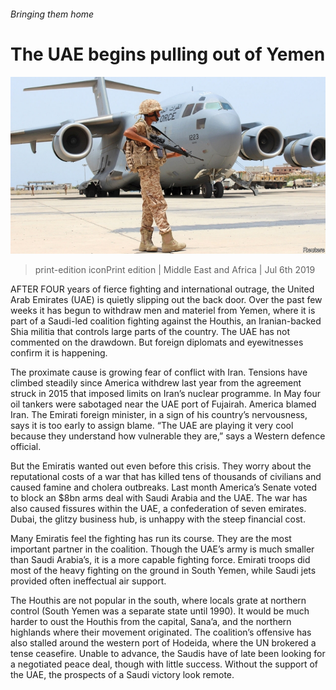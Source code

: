 ###### Bringing them home

# The UAE begins pulling out of Yemen 

![image](images/20190706_MAP005_1.jpg) 

> print-edition iconPrint edition | Middle East and Africa | Jul 6th 2019 

AFTER FOUR years of fierce fighting and international outrage, the United Arab Emirates (UAE) is quietly slipping out the back door. Over the past few weeks it has begun to withdraw men and materiel from Yemen, where it is part of a Saudi-led coalition fighting against the Houthis, an Iranian-backed Shia militia that controls large parts of the country. The UAE has not commented on the drawdown. But foreign diplomats and eyewitnesses confirm it is happening. 

The proximate cause is growing fear of conflict with Iran. Tensions have climbed steadily since America withdrew last year from the agreement struck in 2015 that imposed limits on Iran’s nuclear programme. In May four oil tankers were sabotaged near the UAE port of Fujairah. America blamed Iran. The Emirati foreign minister, in a sign of his country’s nervousness, says it is too early to assign blame. “The UAE are playing it very cool because they understand how vulnerable they are,” says a Western defence official. 

But the Emiratis wanted out even before this crisis. They worry about the reputational costs of a war that has killed tens of thousands of civilians and caused famine and cholera outbreaks. Last month America’s Senate voted to block an $8bn arms deal with Saudi Arabia and the UAE. The war has also caused fissures within the UAE, a confederation of seven emirates. Dubai, the glitzy business hub, is unhappy with the steep financial cost. 

Many Emiratis feel the fighting has run its course. They are the most important partner in the coalition. Though the UAE’s army is much smaller than Saudi Arabia’s, it is a more capable fighting force. Emirati troops did most of the heavy fighting on the ground in South Yemen, while Saudi jets provided often ineffectual air support. 

The Houthis are not popular in the south, where locals grate at northern control (South Yemen was a separate state until 1990). It would be much harder to oust the Houthis from the capital, Sana’a, and the northern highlands where their movement originated. The coalition’s offensive has also stalled around the western port of Hodeida, where the UN brokered a tense ceasefire. Unable to advance, the Saudis have of late been looking for a negotiated peace deal, though with little success. Without the support of the UAE, the prospects of a Saudi victory look remote. 

